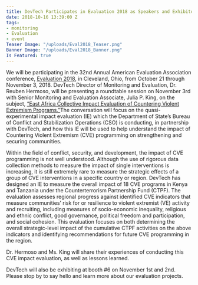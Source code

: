 ```yaml
---
title: DevTech Participates in Evaluation 2018 as Speakers and Exhibitors
date: 2018-10-16 13:39:00 Z
tags:
- monitoring
- Evaluation
- event
Teaser Image: "/uploads/Eval2018_Teaser.png"
Banner Image: "/uploads/Eval2018_Banner.png"
Is Featured: true
---
```


We will be participating in the 32nd Annual American Evaluation Association conference, [Evaluation 2018](https://www.evaluationconference.org/p/cm/ld/fid=619), in Cleveland, Ohio, from October 21 through November 3, 2018.  DevTech Director of Monitoring and Evaluation, Dr. Reuben Hermoso, will be presenting a roundtable session on November 3rd with Senior Monitoring and Evaluation Associate, Julia P. King, on the subject, [“East Africa Collective Impact Evaluation of Countering Violent Extremism Programs.”](https://www.evaluationconference.org/p/cm/ld/fid=610)The conversation will focus on the quasi-experimental impact evaluation (IE) which the Department of State’s Bureau of Conflict and Stabilization Operations (CSO) is conducting, in partnership with DevTech, and how this IE will be used to help understand the impact of Countering Violent Extremism  (CVE) programming on strengthening and securing communities.

Within the field of conflict, security, and development, the impact of CVE programming is not well understood. Although the use of rigorous data collection methods to measure the impact of single interventions is increasing, it is still extremely rare to measure the strategic effects of a group of CVE interventions in a specific country or region. DevTech has designed an IE to measure the overall impact of 18 CVE programs in Kenya and Tanzania under the Counterterrorism Partnership Fund (CTPF). The evaluation assesses regional progress against identified CVE indicators that measure communities’ risk for or resilience to violent extremist (VE) activity and recruiting, including measures of socio-economic inequality, religious and ethnic conflict, good governance, political freedom and participation, and social cohesion. This evaluation focuses on both determining the overall strategic-level impact of the cumulative CTPF activities on the above indicators and identifying recommendations for future CVE programming in the region.

Dr. Hermoso and Ms. King will share their experiences of conducting this CVE impact evaluation, as well as lessons learned.

DevTech will also be exhibiting at booth #6 on November 1st and 2nd.  Please stop by to say hello and learn more about our evaluation projects.
